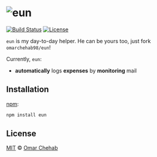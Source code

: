 # ![eun][logo]

[![Build Status][build-badge]][build-status] [![License][license-badge]][license]

`eun` is my day-to-day helper. He can be yours too, just fork
`omarchehab98/eun`!

Currently, `eun`:

* **automatically** logs **expenses** by **monitoring** mail

## Installation

[npm][]:

```bash
npm install eun
```

## License

[MIT][license] © [Omar Chehab][author]

<!-- Definitions -->

[logo]: https://cdn.rawgit.com/omarchehab98/eun/XXXXXXXX/logo.svg

[build-badge]: https://travis-ci.org/omarchehab98/eun.svg?branch=master

[build-status]: https://travis-ci.org/omarchehab98/eun

[license-badge]: https://img.shields.io/github/license/omarchehab98/eun.svg

[license]: https://github.com/omarchehab98/eun/blob/master/LICENSE

[author]: https://omarchehab.com

[npm]: https://www.npmjs.com/package/eun